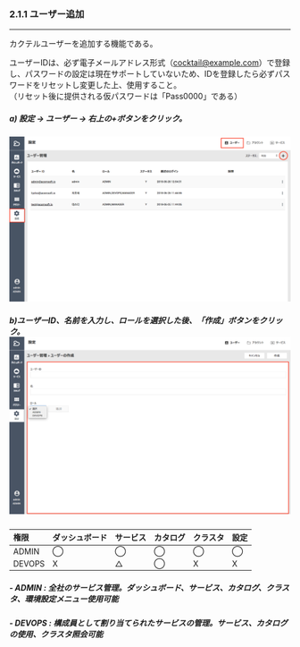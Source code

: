 ### 2.1.1 ユーザー追加

---

カクテルユーザーを追加する機能である。

ユーザーIDは、必ず電子メールアドレス形式（cocktail@example.com）で登録し、パスワードの設定は現在サポートしていないため、IDを登録したら必ずパスワードをリセットし変更した上、使用すること。  
（リセット後に提供される仮パスワードは「Pass0000」である）

##### a\) 設定 → ユーザー → 右上の+ボタンをクリック。

![](/assets/JP/2.5/2.1.1_1.png)

##### b\)ユーザーID、名前を入力し、ロールを選択した後、「作成」ボタンをクリック。![](/assets/JP/2.5.4/2.1.1_2.png)

| **権限** | **ダッシュボード** | **サービス** | **カタログ** | **クラスタ** | **設定** |
| :--- | :--- | :--- | :--- | :--- | :--- |
| ADMIN | ⃝ | ⃝ | ⃝ | ⃝ | ⃝ |
| DEVOPS | X | △ | ⃝ | X | X |

##### - ADMIN : 全社のサービス管理。ダッシュボード、サービス、カタログ、クラスタ、環境設定メニュー使用可能

##### - DEVOPS : 構成員として割り当てられたサービスの管理。サービス、カタログの使用、クラスタ照会可能



